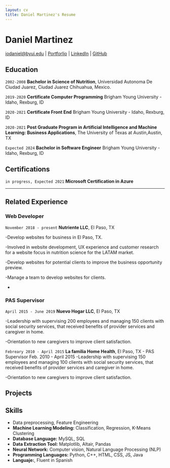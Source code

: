 ```yaml
---
layout: cv
title: Daniel Martinez's Resume
---
```

# Daniel Martinez

<div id="webaddress">

<a href="iodaniel@byui.edu">iodaniel@byui.edu</a>
| <a href="https://iodaniel.github.io">Portforlio</a>
| <a href="https://www.linkedin.com/in/daniel-martinez-98034832/">LinkedIn</a>
| <a href="https://github.com/iodaniel">GitHub</a>
</div>

<!-- https://www.monique.tech/the-art-of-markdown -->

## Education

`2002-2008`
__Bachelor in Science of Nutrition__, Universidad Autonoma De Ciudad Juarez, Ciudad Juarez Chihuahua, Mexico.

`2019-2020`
__Certificate Computer Programming__ Brigham Young University - Idaho, Rexburg, ID

`2020-2021`
__Certificate Front End__ Brigham Young University - Idaho, Rexburg, ID

`2020-2021`
__Post Graduate Program in Artificial Intelligence and Machine Learning: Business Applications__, The University of Texas at Austin,Austin, TX

`Expected 2024`
__Bachelor in Software Engineer__ Brigham Young University - Idaho, Rexburg, ID

## Certifications
`in progress, Expected 2021`
__Microsoft Certification in Azure__

---
## Related Experience


### Web Developer

`November 2018 - present`
__Nutriente LLC__, El Paso, TX

-Develop websites for business in El Paso, TX.

-Involved in website development, UX experience and customer research for a website focus in nutrition science for the LATAM market.

-Develop websites for potential clients to improve the business opportunity preview.

-Manage a team to  develop websites for clients.

- 

### PAS Supervisor

`April 2015 - June 2019`
__Nuevo Hogar LLC__, El Paso, TX 

-Leadership with supervising 200 employees and managing 150 clients with social security services, that received benefits of provider services and caregiver in home.

-Orientation to new caregivers to improve client satisfaction.

`Febreary 2010 - April 2015`
__La familia Home Health__, El Paso, TX - PAS Supervisor Feb. 2010 - April 2015
-Leadership with supervising 150 employees and managing 100 clients with social security services, that received benefits of provider services and caregiver in home.	

-Orientation to new caregivers to improve client satisfaction.
 

## Projects

## Skills

- Data preprocessing, Feature Engineering
- __Machine Learning Modeling:__ Classification, Regression, K-Means Clustering
- __Database Language:__ MySQL, SQL					
- __Data Extraction Tool:__ Matplotlib, Altair, Pandas 
- __Neural Network:__ Computer vision, Natural Language Processing (NLP)
- __Programming Languages:__ Python, C++, HTML, CSS, JS, Java 
- __Languaje:__, Fluent in Spanish 



<!-- ### Footer

Last updated: May 2013 -->


